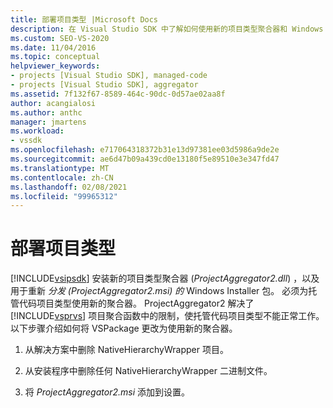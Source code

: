 ```yaml
---
title: 部署项目类型 |Microsoft Docs
description: 在 Visual Studio SDK 中了解如何使用新的项目类型聚合器和 Windows Installer 包来部署托管代码项目类型。
ms.custom: SEO-VS-2020
ms.date: 11/04/2016
ms.topic: conceptual
helpviewer_keywords:
- projects [Visual Studio SDK], managed-code
- projects [Visual Studio SDK], aggregator
ms.assetid: 7f132f67-8589-464c-90dc-0d57ae02aa8f
author: acangialosi
ms.author: anthc
manager: jmartens
ms.workload:
- vssdk
ms.openlocfilehash: e717064318372b31e13d97381ee03d5986a9de2e
ms.sourcegitcommit: ae6d47b09a439cd0e13180f5e89510e3e347fd47
ms.translationtype: MT
ms.contentlocale: zh-CN
ms.lasthandoff: 02/08/2021
ms.locfileid: "99965312"
---
```

# <a name="deploy-project-types"></a>部署项目类型
[!INCLUDE[vsipsdk](../../extensibility/includes/vsipsdk_md.md)] 安装新的项目类型聚合器 (*ProjectAggregator2.dll*) ，以及用于重新 *分发 (ProjectAggregator2.msi) 的* Windows Installer 包。 必须为托管代码项目类型使用新的聚合器。 ProjectAggregator2 解决了 [!INCLUDE[vsprvs](../../code-quality/includes/vsprvs_md.md)] 项目聚合函数中的限制，使托管代码项目类型不能正常工作。 以下步骤介绍如何将 VSPackage 更改为使用新的聚合器。

1. 从解决方案中删除 NativeHierarchyWrapper 项目。

2. 从安装程序中删除任何 NativeHierarchyWrapper 二进制文件。

3. 将 *ProjectAggregator2.msi* 添加到设置。
